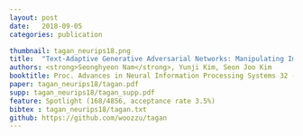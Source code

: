 ```yaml
---
layout: post
date:   2018-09-05
categories: publication

thumbnail: tagan_neurips18.png
title:  "Text-Adaptive Generative Adversarial Networks: Manipulating Images with Natural Language"
authors: <strong>Seonghyeon Nam</strong>, Yunji Kim, Seon Joo Kim
booktitle: Proc. Advances in Neural Information Processing Systems 32 (NeurIPS) 2018
paper: tagan_neurips18/tagan.pdf
supp: tagan_neurips18/tagan_supp.pdf
feature: Spotlight (168/4856, acceptance rate 3.5%)
bibtex : tagan_neurips18/tagan.txt
github: https://github.com/woozzu/tagan
---
```

